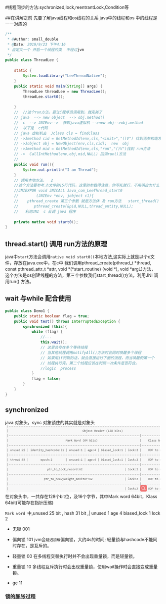 #线程同步的方法:sychronized,lock,reentrantLock,Condition等

##在讲解之前 先要了解java线程和os线程的关系
java中的线程和os 中的线程是一一对应的
```java
/**
 * @Author: small_double
 * @Date: 2019/9/23 下午4:16
 * 自定义一个 开启一个线程的类  不经过jvm
 */
public class ThreadLee {

    static {
        System.loadLibrary("LeeThreadNative");
    }
    public static void main(String[] args) {
        ThreadLee threadLee = new ThreadLee();
        threadLee.start0();

    }
    //  //这个run方法，要让C程序员调用到，就完美了
    // java  --> new object  --> obj.method()
    //  c  --> JNIEnv-->  获取java虚拟机 -->new obj-->obj.method
    //  以下是  c代码  
    // java 虚拟机去  Jclass cls = findClass
    // ->Jmethod cid = GetMethodId(env,cls,"<init>","()V") 找到无参构造方法
    // ->Jobject obj = NewObject(env,cls,cid);  new  obj
    // ->Jmethod mid = GetMethodId(env,cls,"run","()V")找到 run方法
    // ->  CallIntMethod(env,obj,mid,NULL) 回调run()方法
    //
    public void run(){
        System.out.println("I am Thread");
    }
    // 调用本地方法，  2
    //这个方法要参考.h文件的15行代码，这里的参数得注意，你写死就行，不用明白为什么
    //JNIEXPOR void JNICALL Java_com_LeeThread_start0
    //        (JNIEnv *env, jobject c1){
    //    pthread_create 第三个参数 就是方法体 及 run方法   start_thread()
    //       pthread_create(&pid,NULL,thread_entity,NULL);
    //   利用JNI  c 反调 java 程序 

    private native void start0();
}
```
## thread.start() 调用 run方法的原理
java中`start`方法会调用`native void start0()`本地方法,这实际上就是以个c文件，存放在java.exe中，在c中
我们调用pthread_create(pthread_t *thread, const pthread_attr_t *attr,
                                             void *(*start_routine) (void *), void *argL)方法，
这个方法是os创建线程的方法，第三个参数我们start_thread()方法，利用JNI 调用run() 方法。                                        


## wait 与while 配合使用
```java
public class Demo1 {
    public static boolean flag = true;
    public void test() throws InterruptedException {
        synchronized (this){
            while (flag) {
                //...
                this.wait();
                // 这里会存在多个等待线程
                // 当其他线程调用notifyAll()方法时会同时唤醒多个线程
                // 如果用if判断的话，就会直接运行下面的流程，而当唤醒的第一个
                // 线程执行完，第二个线程应该在判断一次条件是否符合。
                //logic  process
            }
            flag = false;
        }
    }
}
```


## synchronized
java 对象头，sync 对象锁住的其实就是对象头
![sync对象头](../picture/sync.png)
在对象头中，一共存在128个bit位，及16个字节，其中Mark word 64bit，Klass 64bit(可能存在指针压缩)

`Mark word `中,unused 25 bit , hash 31 bit ,| unused 1  age 4 biased_lock 1 lock 2


- 无锁    001

- 偏向锁  101
    jvm会`延迟加载`偏向锁，大约4s的时间;
    轻量锁与hashcode不能同时存在，是互斥的。
- 轻量锁  00
    在多线程交替执行时并不会出现重量锁，而是轻量锁，
- 重量锁  10
    多线程互斥执行时会出现重量锁，使用wait操作时会直接变成重量锁。
- gc     11

### 锁的膨胀过程



